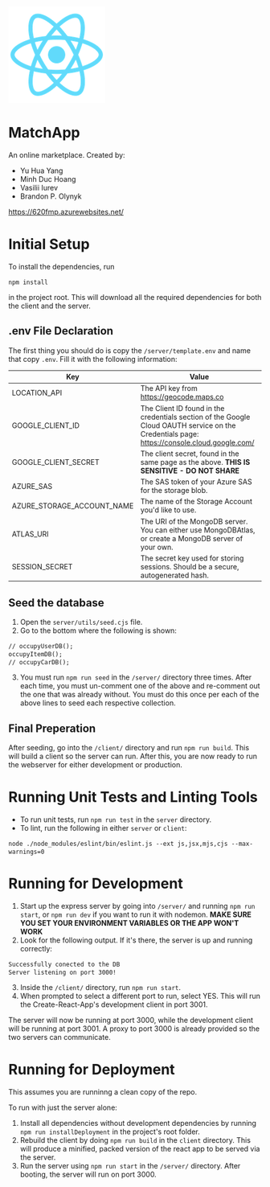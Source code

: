 
![MatchApp Logo](./client/public/logo192.png)
# MatchApp
An online marketplace.
Created by:
* Yu Hua Yang
* Minh Duc Hoang
* Vasilii Iurev
* Brandon P. Olynyk

https://620fmp.azurewebsites.net/


# Initial Setup
To install the dependencies, run
```
npm install
```
in the project root. This will download all the required dependencies for both the client and the server.

## .env File Declaration

The first thing you should do is copy the `/server/template.env` and name that copy `.env`. Fill it with the following information:

| Key                        | Value                                                                             |
|----------------------------|-----------------------------------------------------------------------------------|
| LOCATION_API               | The API key from https://geocode.maps.co                                          |
| GOOGLE_CLIENT_ID           | The Client ID found in the credentials section of the Google Cloud OAUTH service on the Credentials page: https://console.cloud.google.com/                                                                                  |
| GOOGLE_CLIENT_SECRET       | The client secret, found in the same page as the above. **THIS IS SENSITIVE -  DO NOT SHARE**                                                                                   |
| AZURE_SAS                  | The SAS token of your Azure SAS for the storage blob.                                                                                   |
| AZURE_STORAGE_ACCOUNT_NAME |  The name of the Storage Account you'd like to use.                                                                                 |
| ATLAS_URI                  |    The URI of the MongoDB server. You can either use MongoDBAtlas, or create a MongoDB server of your own.                                                                               |
| SESSION_SECRET             | The secret key used for storing sessions. Should be a secure, autogenerated hash. |



## Seed the database

1. Open the `server/utils/seed.cjs` file.
2. Go to the bottom where the following is shown:
```
// occupyUserDB();
occupyItemDB();
// occupyCarDB();
```
3. You must run `npm run seed` in the `/server/` directory three times. After each time, you must un-comment one of the above and re-comment out the one that was already without. You must do this once per each of the above lines to seed each respective collection.

## Final Preperation
After seeding, go into the `/client/` directory and run `npm run build`. This will build a client so the server can run. After this, you are now ready to run the webserver for either development or production.

# Running Unit Tests and Linting Tools

*  To run unit tests, run `npm run test` in the `server` directory.
* To lint, run the following in either `server` or `client`:
```
node ./node_modules/eslint/bin/eslint.js --ext js,jsx,mjs,cjs --max-warnings=0
```

# Running for Development

1. Start up the express server by going into `/server/` and running `npm run start`, or `npm run dev` if you want to run it with nodemon. 
**MAKE SURE YOU SET YOUR ENVIRONMENT VARIABLES OR THE APP WON'T WORK**
2. Look for the following output. If it's there, the server is up and running correctly:
```
Successfully conected to the DB
Server listening on port 3000!
```
3. Inside the `/client/` directory, run `npm run start`. 
4. When prompted to select a different port to run, select YES. This will run the Create-React-App's development client in port 3001.

The server will now be running at port 3000, while the development client will be running at port 3001. A proxy to port 3000 is already provided so the two servers can communicate.

# Running for Deployment

This assumes you are runninng a clean copy of the repo.

To run with just the server alone:
1. Install all dependencies without development dependencies by running `npm run installDeployment` in the project's root folder.
2. Rebuild the client by doing `npm run build` in the `client` directory. This will produce a minified, packed version of the react app to be served via the server.
3. Run the server using `npm run start` in the `/server/` directory. After booting, the server will run on port 3000.

